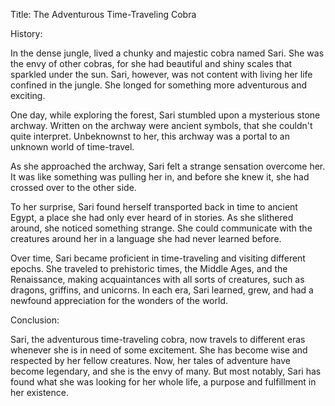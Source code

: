 Title: The Adventurous Time-Traveling Cobra

History:

In the dense jungle, lived a chunky and majestic cobra named Sari. She was the envy of other cobras, for she had beautiful and shiny scales that sparkled under the sun. Sari, however, was not content with living her life confined in the jungle. She longed for something more adventurous and exciting.

One day, while exploring the forest, Sari stumbled upon a mysterious stone archway. Written on the archway were ancient symbols, that she couldn't quite interpret. Unbeknownst to her, this archway was a portal to an unknown world of time-travel.

As she approached the archway, Sari felt a strange sensation overcome her. It was like something was pulling her in, and before she knew it, she had crossed over to the other side.

To her surprise, Sari found herself transported back in time to ancient Egypt, a place she had only ever heard of in stories. As she slithered around, she noticed something strange. She could communicate with the creatures around her in a language she had never learned before.

Over time, Sari became proficient in time-traveling and visiting different epochs. She traveled to prehistoric times, the Middle Ages, and the Renaissance, making acquaintances with all sorts of creatures, such as dragons, griffins, and unicorns. In each era, Sari learned, grew, and had a newfound appreciation for the wonders of the world.

Conclusion:

Sari, the adventurous time-traveling cobra, now travels to different eras whenever she is in need of some excitement. She has become wise and respected by her fellow creatures. Now, her tales of adventure have become legendary, and she is the envy of many. But most notably, Sari has found what she was looking for her whole life, a purpose and fulfillment in her existence.